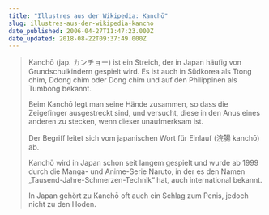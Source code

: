 ```yaml
---
title: "Illustres aus der Wikipedia: Kanchō"
slug: illustres-aus-der-wikipedia-kancho
date_published: 2006-04-27T11:47:23.000Z
date_updated: 2018-08-22T09:37:49.000Z
---
```


> Kanchō (jap. カンチョー) ist ein Streich, der in Japan häufig von Grundschulkindern gespielt wird. Es ist auch in Südkorea als Ttong chim, Ddong chim oder Dong chim und auf den Philippinen als Tumbong bekannt.
> 
> Beim Kanchō legt man seine Hände zusammen, so dass die Zeigefinger ausgestreckt sind, und versucht, diese in den Anus eines anderen zu stecken, wenn dieser unaufmerksam ist.
> 
> Der Begriff leitet sich vom japanischen Wort für Einlauf (浣腸 kanchō) ab.
> 
> Kanchō wird in Japan schon seit langem gespielt und wurde ab 1999 durch die Manga- und Anime-Serie Naruto, in der es den Namen „Tausend-Jahre-Schmerzen-Technik“ hat, auch international bekannt.
> 
> In Japan gehört zu Kanchō oft auch ein Schlag zum Penis, jedoch nicht zu den Hoden.
